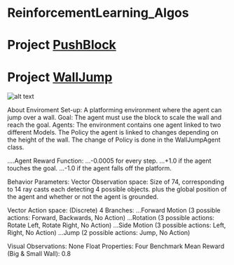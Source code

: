 # ReinforcementLearning_Algos

# Project [PushBlock](https://github.com/PGCodehub/ReinforcementLearning_Algos/tree/main/RL_Agents_Projects/Assets/ML-Agents/Projects/PushBlock)




# Project [WallJump](https://github.com/PGCodehub/ReinforcementLearning_Algos/tree/main/RL_Agents_Projects/Assets/ML-Agents/Projects/WallJump)


![alt text]( "WallJump")


About Enviroment
Set-up: A platforming environment where the agent can jump over a wall.
Goal: The agent must use the block to scale the wall and reach the goal.
Agents: The environment contains one agent linked to two different Models. The Policy the agent is linked to changes depending on the height of the wall. The change of Policy is done in the WallJumpAgent class.

  ....Agent Reward Function:
  ...-0.0005 for every step.
  ...+1.0 if the agent touches the goal.
  ...-1.0 if the agent falls off the platform.
  
  
Behavior Parameters:
Vector Observation space: Size of 74, corresponding to 14 ray casts each detecting 4 possible objects. plus the global position of the agent and whether or not the agent is grounded.


Vector Action space: (Discrete) 4 Branches:
...Forward Motion (3 possible actions: Forward, Backwards, No Action)
...Rotation (3 possible actions: Rotate Left, Rotate Right, No Action)
...Side Motion (3 possible actions: Left, Right, No Action)
...Jump (2 possible actions: Jump, No Action)

Visual Observations: None
Float Properties: Four
Benchmark Mean Reward (Big & Small Wall): 0.8
